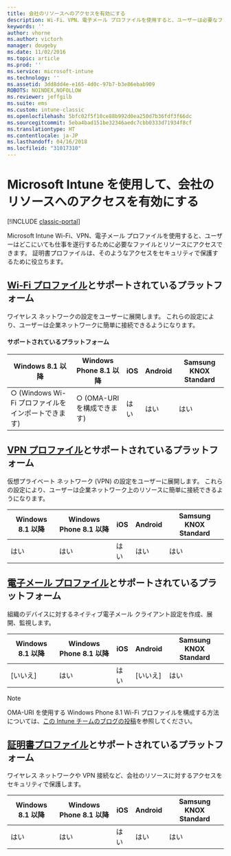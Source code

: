 ```yaml
---
title: 会社のリソースへのアクセスを有効にする
description: Wi-Fi、VPN、電子メール プロファイルを使用すると、ユーザーは必要なファイルとリソースにアクセスできます。
keywords: ''
author: vhorne
ms.author: victorh
manager: dougeby
ms.date: 11/02/2016
ms.topic: article
ms.prod: ''
ms.service: microsoft-intune
ms.technology: ''
ms.assetid: 3dd8dd4e-e165-4d0c-97b7-b3e86ebab909
ROBOTS: NOINDEX,NOFOLLOW
ms.reviewer: jeffgilb
ms.suite: ems
ms.custom: intune-classic
ms.openlocfilehash: 5bfc02f5f10ce88b992d0ea250d7b36fdf3f66dc
ms.sourcegitcommit: 5eba4bad151be32346aedc7cbb0333d71934f8cf
ms.translationtype: HT
ms.contentlocale: ja-JP
ms.lasthandoff: 04/16/2018
ms.locfileid: "31017310"
---
```

# <a name="enable-access-to-company-resources-with-microsoft-intune"></a>Microsoft Intune を使用して、会社のリソースへのアクセスを有効にする

[!INCLUDE [classic-portal](../includes/classic-portal.md)]

Microsoft Intune Wi-Fi、VPN、電子メール プロファイルを使用すると、ユーザーはどこにいても仕事を遂行するために必要なファイルとリソースにアクセスできます。 証明書プロファイルは、そのようなアクセスをセキュリティで保護するために役立ちます。

## <a name="wi-fi-profileswi-fi-connections-in-microsoft-intunemd-and-supported-platforms"></a>[Wi-Fi プロファイル](wi-fi-connections-in-microsoft-intune.md)とサポートされているプラットフォーム

ワイヤレス ネットワークの設定をユーザーに展開します。 これらの設定により、ユーザーは企業ネットワークに簡単に接続できるようになります。
#### <a name="supported-platforms"></a>サポートされているプラットフォーム

|Windows 8.1 以降|Windows Phone 8.1 以降|iOS|Android|Samsung KNOX Standard|
|---------------------|---------------------------|---|-------|------------|
|○ (Windows Wi-Fi プロファイルをインポートできます)|○ (OMA-URI を構成できます) |はい|はい|はい|

## <a name="vpn-profilesvpn-connections-in-microsoft-intunemd-and-supported-platforms"></a>[VPN プロファイル](vpn-connections-in-microsoft-intune.md)とサポートされているプラットフォーム
仮想プライベート ネットワーク (VPN) の設定をユーザーに展開します。 これらの設定により、ユーザーは企業ネットワーク上のリソースに簡単に接続できるようになります。

|Windows 8.1 以降|Windows Phone 8.1 以降|iOS|Android|Samsung KNOX Standard|
|---------------------|---------------------------|---|-------|------------|
|はい|はい|はい|はい|はい|

## <a name="email-profilesconfigure-access-to-corporate-email-using-email-profiles-with-microsoft-intunemd-and-supported-platforms"></a>[電子メール プロファイル](configure-access-to-corporate-email-using-email-profiles-with-microsoft-intune.md)とサポートされているプラットフォーム
組織のデバイスに対するネイティブ電子メール クライアント設定を作成、展開、監視します。


| Windows 8.1 以降 | Windows Phone 8.1 以降 | iOS | Android | Samsung KNOX Standard |
|-----------------------|-----------------------------|-----|---------|-----------------------|
|          [いいえ]           |             はい             | はい |   [いいえ]    |          はい          |

> [!NOTE]
> OMA-URI を使用する Windows Phone 8.1 Wi-Fi プロファイルを構成する方法については、[この Intune チームのブログの投稿](https://blogs.technet.microsoft.com/enterprisemobility/2015/02/19/using-oma-uri-to-create-custom-wi-fi-profiles-for-windows-phone-8-1/)を参照してください。

## <a name="certificate-profilessecure-resource-access-with-certificate-profilesmd-and-supported-platforms"></a>[証明書プロファイル](secure-resource-access-with-certificate-profiles.md)とサポートされているプラットフォーム
ワイヤレス ネットワークや VPN 接続など、会社のリソースに対するアクセスをセキュリティで保護します。


| Windows 8.1 以降 | Windows Phone 8.1 以降 | iOS | Android | Samsung KNOX Standard |
|-----------------------|-----------------------------|-----|---------|-----------------------|
|          はい          |             はい             | はい |   はい   |          はい          |

